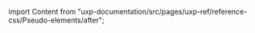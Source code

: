 
import Content from "uxp-documentation/src/pages/uxp-ref/reference-css/Pseudo-elements/after";

<Content query="product=xd"/>
